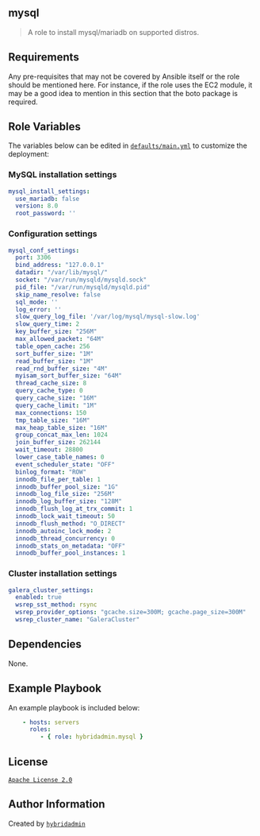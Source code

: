 ## mysql

> A role to install mysql/mariadb on supported distros.

## Requirements

Any pre-requisites that may not be covered by Ansible itself or the role should be mentioned here. For instance, if the role uses the EC2 module, it may be a good idea to mention in this section that the boto package is required.

## Role Variables

The variables below can be edited in [`defaults/main.yml`](defaults/main.yml) to customize the deployment:


### MySQL installation settings
```yaml
mysql_install_settings:
  use_mariadb: false
  version: 8.0
  root_password: ''
```

### Configuration settings
```yaml
mysql_conf_settings:
  port: 3306
  bind_address: "127.0.0.1"
  datadir: "/var/lib/mysql/"
  socket: "/var/run/mysqld/mysqld.sock"
  pid_file: "/var/run/mysqld/mysqld.pid"
  skip_name_resolve: false
  sql_mode: ''
  log_error: ''
  slow_query_log_file: '/var/log/mysql/mysql-slow.log'
  slow_query_time: 2
  key_buffer_size: "256M"
  max_allowed_packet: "64M"
  table_open_cache: 256
  sort_buffer_size: "1M"
  read_buffer_size: "1M"
  read_rnd_buffer_size: "4M"
  myisam_sort_buffer_size: "64M"
  thread_cache_size: 8
  query_cache_type: 0
  query_cache_size: "16M"
  query_cache_limit: "1M"
  max_connections: 150
  tmp_table_size: "16M"
  max_heap_table_size: "16M"
  group_concat_max_len: 1024
  join_buffer_size: 262144
  wait_timeout: 28800
  lower_case_table_names: 0
  event_scheduler_state: "OFF"
  binlog_format: "ROW"
  innodb_file_per_table: 1
  innodb_buffer_pool_size: "1G"
  innodb_log_file_size: "256M"
  innodb_log_buffer_size: "128M"
  innodb_flush_log_at_trx_commit: 1
  innodb_lock_wait_timeout: 50
  innodb_flush_method: "O_DIRECT"
  innodb_autoinc_lock_mode: 2
  innodb_thread_concurrency: 0
  innodb_stats_on_metadata: "OFF"
  innodb_buffer_pool_instances: 1
```

### Cluster installation settings
```yaml
galera_cluster_settings:
  enabled: true
  wsrep_sst_method: rsync
  wsrep_provider_options: "gcache.size=300M; gcache.page_size=300M"
  wsrep_cluster_name: "GaleraCluster"
```


## Dependencies

None.

## Example Playbook

An example playbook is included below:

```yaml
    - hosts: servers
      roles:
         - { role: hybridadmin.mysql }
```


## License

[`Apache License 2.0`](./LICENSE)


## Author Information

Created by [`hybridadmin`](https://github.com/hybridadmin)
